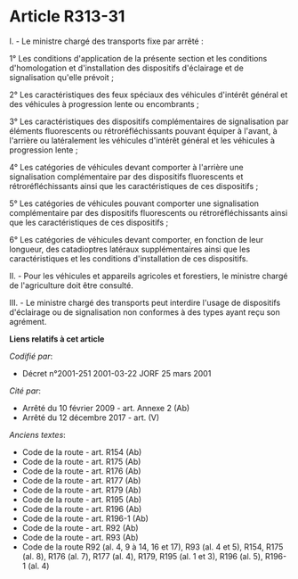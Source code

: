 # Article R313-31

I. - Le ministre chargé des transports fixe par arrêté :

1° Les conditions d'application de la présente section et les conditions d'homologation et d'installation des dispositifs
d'éclairage et de signalisation qu'elle prévoit ;

2° Les caractéristiques des feux spéciaux des véhicules d'intérêt général et des véhicules à progression lente ou
encombrants ;

3° Les caractéristiques des dispositifs complémentaires de signalisation par éléments fluorescents ou rétroréfléchissants
pouvant équiper à l'avant, à l'arrière ou latéralement les véhicules d'intérêt général et les véhicules à progression lente ;

4° Les catégories de véhicules devant comporter à l'arrière une signalisation complémentaire par des dispositifs fluorescents
et rétroréfléchissants ainsi que les caractéristiques de ces dispositifs ;

5° Les catégories de véhicules pouvant comporter une signalisation complémentaire par des dispositifs fluorescents ou
rétroréfléchissants ainsi que les caractéristiques de ces dispositifs ;

6° Les catégories de véhicules devant comporter, en fonction de leur longueur, des catadioptres latéraux supplémentaires
ainsi que les caractéristiques et les conditions d'installation de ces dispositifs.

II. - Pour les véhicules et appareils agricoles et forestiers, le ministre chargé de l'agriculture doit être consulté.

III. - Le ministre chargé des transports peut interdire l'usage de dispositifs d'éclairage ou de signalisation non conformes
à des types ayant reçu son agrément.

**Liens relatifs à cet article**

_Codifié par_:

  - Décret n°2001-251 2001-03-22 JORF 25 mars 2001

_Cité par_:

  - Arrêté du 10 février 2009 - art. Annexe 2 (Ab)
  - Arrêté du 12 décembre 2017 - art. (V)

_Anciens textes_:

  - Code de la route - art. R154 (Ab)
  - Code de la route - art. R175 (Ab)
  - Code de la route - art. R176 (Ab)
  - Code de la route - art. R177 (Ab)
  - Code de la route - art. R179 (Ab)
  - Code de la route - art. R195 (Ab)
  - Code de la route - art. R196 (Ab)
  - Code de la route - art. R196-1 (Ab)
  - Code de la route - art. R92 (Ab)
  - Code de la route - art. R93 (Ab)
  - Code de la route R92 (al. 4, 9 à 14, 16 et 17), R93 (al. 4 et 5), R154, R175 (al. 8), R176 (al. 7), R177 (al. 4), R179, R195 (al. 1 et 3), R196 (al. 5), R196-1 (al. 4)
